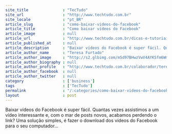 ```yaml
---
site_title               : "TecTudo"
site_url                 : "http://www.techtudo.com.br"
site_locale              : "pt_BR"
article_slug             : "como-baixar-videos-do-facebook"
article_title            : "Como baixar vídeos do Facebook"
article_image            : null
article_url              : "http://www.techtudo.com.br/dicas-e-tutoriais/noticia/2013/11/como-baixar-videos-do-facebook-para-o-computador-veja-opcoes.html"
article_published_at     : null
article_description      : "Baixar vídeos do Facebook é super fácil. Quantas vezes assistimos a um vídeo interessante e, com o mar de posts novos, acabamos perdendo o link? Uma solução simples, é fazer o download dos vídeos do Facebook para o seu computador..."
article_author_name      : "Teresa Furtado"
article_author_image     : "http://s2.glbimg.com/m5d97BHwzVwV4AYKSfm6Wm188WY=/30x30/s2.glbimg.com/j0oNyM5zjZdtdwF5TUolGfsTapA=/0x0:140x140/75x75/s.glbimg.com/po/tt2/f/original/2013/01/21/teresa-furtado.jpg"
article_author_biography : null
article_author_profile   : "http://www.techtudo.com.br/colaborador/teresa-furtado.html"
article_author_facebook  : null
article_author_twitter   : null
category                 : ['business']
tags                     : ['TecTudo']
permalink                : "/:categories/como-baixar-videos-do-facebook/"
layout                   : post
---
```


Baixar vídeos do Facebook é super fácil. Quantas vezes assistimos a um vídeo interessante e, com o mar de posts novos, acabamos perdendo o link? Uma solução simples, é fazer o download dos vídeos do Facebook para o seu computador...
